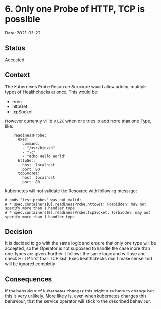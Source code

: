 # 6. Only one Probe of HTTP, TCP is possible

Date: 2021-03-22

## Status

Accepted

## Context

The Kubernetes Probe Resource Structure would allow adding multiple types of Healthchecks at once. This would be:
* exec
* httpGet
* tcpSocket

However currently v1.18 v1.20 when one tries to add more than one Type, like:
```
    readinessProbe:
      exec:
        command:
        - "/usr/bin/sh"
        - "-c"
        - "echo Hello World"
      httpGet:
        host: localhost
        port: 80
      tcpSocket:
        host: localhost
        port: 80
```

kubernetes will not validate the Resource with following message:

```
# pods "test-probes" was not valid:
# * spec.containers[0].readinessProbe.httpGet: Forbidden: may not specify more than 1 handler type
# * spec.containers[0].readinessProbe.tcpSocket: Forbidden: may not specify more than 1 handler type
```


## Decision

It is decided to go with the same logic and ensure that only one type will be accepted, so the Operator is not supposed to handle the case more than one Types are given.
Further it follows the same logic and will use and check HTTP first than TCP last. Exec healthchecks don't make sense and will be ignored completly

## Consequences

If the behaviour of kubernetes changes this might also have to change but this is very unlikely.
More likely is, even when kubernetes changes this behaviour, that the service operator will stick to the described behaviour.
